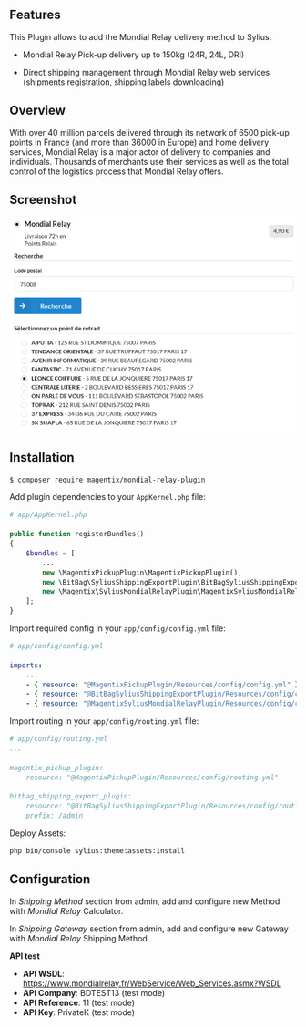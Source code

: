 ## Features

This Plugin allows to add the Mondial Relay delivery method to Sylius.

* Mondial Relay Pick-up delivery up to 150kg (24R, 24L, DRI)

* Direct shipping management through Mondial Relay web services (shipments registration, shipping labels downloading)

## Overview

With over 40 million parcels delivered through its network of 6500 pick-up points in France (and more than 36000 in Europe) and home delivery services, Mondial Relay is a major actor of delivery to companies and individuals. Thousands of merchants use their services as well as the total control of the logistics process that Mondial Relay offers.

## Screenshot

![Alt text](doc/images/shipping.png "Mondial Relay Shipping Method")

## Installation

```bash
$ composer require magentix/mondial-relay-plugin
```

Add plugin dependencies to your `AppKernel.php` file:

```php
# app/AppKernel.php

public function registerBundles()
{
    $bundles = [
        ...
        new \MagentixPickupPlugin\MagentixPickupPlugin(),
        new \BitBag\SyliusShippingExportPlugin\BitBagSyliusShippingExportPlugin(),
        new \Magentix\SyliusMondialRelayPlugin\MagentixSyliusMondialRelayPlugin(),
    ];
}
```

Import required config in your `app/config/config.yml` file:

```yaml
# app/config/config.yml

imports:
    ...
    - { resource: "@MagentixPickupPlugin/Resources/config/config.yml" }
    - { resource: "@BitBagSyliusShippingExportPlugin/Resources/config/config.yml" }
    - { resource: "@MagentixSyliusMondialRelayPlugin/Resources/config/config.yml" }
```
    
Import routing in your `app/config/routing.yml` file:

```yaml
# app/config/routing.yml
...

magentix_pickup_plugin:
    resource: "@MagentixPickupPlugin/Resources/config/routing.yml"
    
bitbag_shipping_export_plugin:
    resource: "@BitBagSyliusShippingExportPlugin/Resources/config/routing.yml"
    prefix: /admin
```

Deploy Assets:

```bash
php bin/console sylius:theme:assets:install
```

## Configuration

In *Shipping Method* section from admin, add and configure new Method with *Mondial Relay* Calculator.

In *Shipping Gateway* section from admin, add and configure new Gateway with *Mondial Relay* Shipping Method.

**API test**

* **API WSDL**: https://www.mondialrelay.fr/WebService/Web_Services.asmx?WSDL
* **API Company**: BDTEST13 (test mode)
* **API Reference**: 11 (test mode)
* **API Key**: PrivateK (test mode)